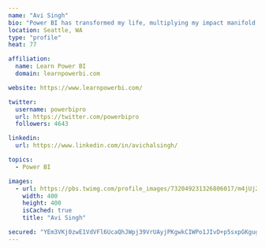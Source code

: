 ```yaml
---
name: "Avi Singh"
bio: "Power BI has transformed my life, multiplying my impact manifold. Now I am on a mission to spread the word and share the knowledge"
location: Seattle, WA
type: "profile"
heat: 77

affiliation:
  name: Learn Power BI
  domain: learnpowerbi.com

website: https://www.learnpowerbi.com/

twitter:
  username: powerbipro
  url: https://twitter.com/powerbipro
  followers: 4643

linkedin:
  url: https://www.linkedin.com/in/avichalsingh/

topics:
  - Power BI

images:
  - url: https://pbs.twimg.com/profile_images/732049231326806017/m4jUj2Lu_400x400.jpg
    width: 400
    height: 400
    isCached: true
    title: "Avi Singh"

secured: "YEm3VKj0zwE1VdVFl6UcaQhJWpj39VrUAyjPKgwkCIWPo1JIvD+p5sxpGKgugWmZgd9OhL3DvsoYyz4C6KTJrOzQRAxfzFiVFyi6kUmevY3P5GVIQBymyIptF9CAZ0kbKzHRZBb48wlPy7YGlKSkHXsHpSXP9IXotl4oo32OqVZmHUeJf0QhHqNMV/9ZpcWfCkvVPQ3y5jBNcWwgfjaEF0w0HXlpUBxu2XvZBDRntqfscamd4mAIx2RV4W7otqMk1r0CKmkCG96fUjv2YrGjxzkXjwLRFECqe2OHTh2SRgDVeJ5yAOqmP/xpoDNs0mTX/qi59bUjwYZxpMrC9rwu4cGRzKgnZOK+WadrVFzU/0berPLtkxHyTYYAGNjjuUGBCOtY+8wcYhBOg5hnPsnh5i/RyYunxUAvTxl3Vzgl074=;dNakysa92c0lVw1z+Ib9FA=="
---
```


